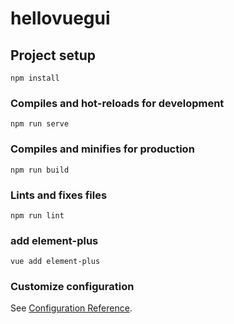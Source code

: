 # hellovuegui

## Project setup
```
npm install
```

### Compiles and hot-reloads for development
```
npm run serve
```

### Compiles and minifies for production
```
npm run build
```

### Lints and fixes files
```
npm run lint
```

### add element-plus
```
vue add element-plus
```

### Customize configuration
See [Configuration Reference](https://cli.vuejs.org/config/).
